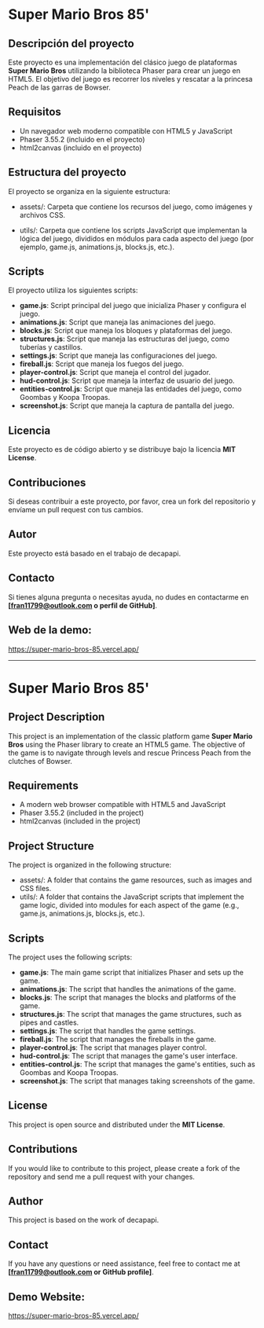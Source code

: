# Super Mario Bros 85'

## Descripción del proyecto

Este proyecto es una implementación del clásico juego de plataformas **Super Mario Bros** utilizando la biblioteca Phaser para crear un juego en HTML5. El objetivo del juego es recorrer los niveles y rescatar a la princesa Peach de las garras de Bowser.

## Requisitos

- Un navegador web moderno compatible con HTML5 y JavaScript
- Phaser 3.55.2 (incluido en el proyecto)
- html2canvas (incluido en el proyecto)

## Estructura del proyecto

El proyecto se organiza en la siguiente estructura:

- assets/: Carpeta que contiene los recursos del juego, como imágenes y archivos CSS.

- utils/: Carpeta que contiene los scripts JavaScript que implementan la lógica del juego, divididos en módulos para cada aspecto del juego (por ejemplo, game.js, animations.js, blocks.js, etc.).

## Scripts

El proyecto utiliza los siguientes scripts:

- **game.js**: Script principal del juego que inicializa Phaser y configura el juego.
- **animations.js**: Script que maneja las animaciones del juego.
- **blocks.js**: Script que maneja los bloques y plataformas del juego.
- **structures.js**: Script que maneja las estructuras del juego, como tuberías y castillos.
- **settings.js**: Script que maneja las configuraciones del juego.
- **fireball.js**: Script que maneja los fuegos del juego.
- **player-control.js**: Script que maneja el control del jugador.
- **hud-control.js**: Script que maneja la interfaz de usuario del juego.
- **entities-control.js**: Script que maneja las entidades del juego, como Goombas y Koopa Troopas.
- **screenshot.js**: Script que maneja la captura de pantalla del juego.

## Licencia

Este proyecto es de código abierto y se distribuye bajo la licencia **MIT License**.

## Contribuciones

Si deseas contribuir a este proyecto, por favor, crea un fork del repositorio y envíame un pull request con tus cambios.

## Autor

Este proyecto está basado en el trabajo de decapapi.

## Contacto

Si tienes alguna pregunta o necesitas ayuda, no dudes en contactarme en **[fran11799@outlook.com o perfil de GitHub]**.

## Web de la demo:

https://super-mario-bros-85.vercel.app/

---

# Super Mario Bros 85'

## Project Description

This project is an implementation of the classic platform game **Super Mario Bros** using the Phaser library to create an HTML5 game. The objective of the game is to navigate through levels and rescue Princess Peach from the clutches of Bowser.

## Requirements

- A modern web browser compatible with HTML5 and JavaScript
- Phaser 3.55.2 (included in the project)
- html2canvas (included in the project)

## Project Structure

The project is organized in the following structure:

- assets/: A folder that contains the game resources, such as images and CSS files.
- utils/: A folder that contains the JavaScript scripts that implement the game logic, divided into modules for each aspect of the game (e.g., game.js, animations.js, blocks.js, etc.).

## Scripts

The project uses the following scripts:

- **game.js**: The main game script that initializes Phaser and sets up the game.
- **animations.js**: The script that handles the animations of the game.
- **blocks.js**: The script that manages the blocks and platforms of the game.
- **structures.js**: The script that manages the game structures, such as pipes and castles.
- **settings.js**: The script that handles the game settings.
- **fireball.js**: The script that manages the fireballs in the game.
- **player-control.js**: The script that manages player control.
- **hud-control.js**: The script that manages the game's user interface.
- **entities-control.js**: The script that manages the game's entities, such as Goombas and Koopa Troopas.
- **screenshot.js**: The script that manages taking screenshots of the game.

## License

This project is open source and distributed under the **MIT License**.

## Contributions

If you would like to contribute to this project, please create a fork of the repository and send me a pull request with your changes.

## Author

This project is based on the work of decapapi.

## Contact

If you have any questions or need assistance, feel free to contact me at **[fran11799@outlook.com or GitHub profile]**.

## Demo Website:

https://super-mario-bros-85.vercel.app/
